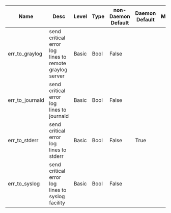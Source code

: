 | Name | Desc | Level | Type | non-Daemon Default | Daemon Default | Min | Max | Valid Values | verbatim | See also | Flags | Services | Validator | Long Desc | Tags |
| --- | --- | --- | --- | --- | --- | --- | --- | --- | --- | --- | --- | --- | --- | --- | --- |
| <span id="SP_err_to_graylog">err_to_graylog</span> |  send critical error log lines to remote graylog server | Basic | Bool | False |  |  |  |  |  | [[log_to_graylog](/global/log.md#SP_log_to_graylog), [log_graylog_host](/global/log.md#SP_log_graylog_host), [log_graylog_port](/global/log.md#SP_log_graylog_port)] |  |  |  |  |  |
| <span id="SP_err_to_journald">err_to_journald</span> |  send critical error log lines to journald | Basic | Bool | False |  |  |  |  |  | [[log_to_journald](/global/log.md#SP_log_to_journald)] |  |  |  |  |  |
| <span id="SP_err_to_stderr">err_to_stderr</span> |  send critical error log lines to stderr | Basic | Bool | False | True |  |  |  |  |  |  |  |  |  |  |
| <span id="SP_err_to_syslog">err_to_syslog</span> |  send critical error log lines to syslog facility | Basic | Bool | False |  |  |  |  |  |  |  |  |  |  |  |
